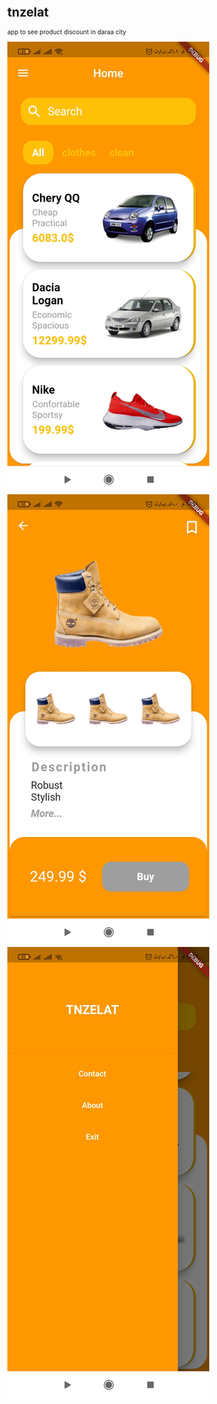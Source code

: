 # tnzelat

app to see product discount in daraa city


<img src="screenshot/1.jpg">
<img src="screenshot/2.jpg">
<img src="screenshot/3.jpg">